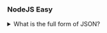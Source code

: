 ### NodeJS Easy

<details>
  <summary>What is the full form of JSON?</summary>

JavaScript Object Notation

</details>
